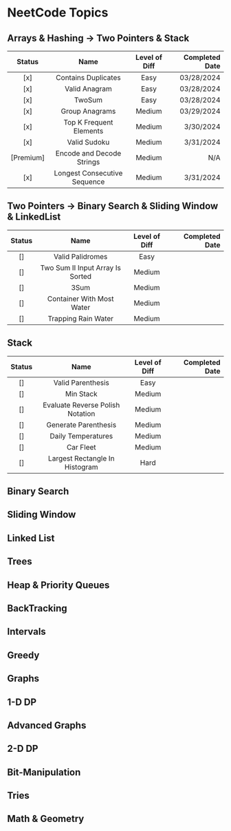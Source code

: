 # NeetCode Topics

## Arrays & Hashing -> Two Pointers & Stack

|  Status   |             Name             | Level of Diff | Completed Date |
| :-------: | :--------------------------: | :-----------: | -------------: |
|    [x]    |     Contains Duplicates      |     Easy      |     03/28/2024 |
|    [x]    |        Valid Anagram         |     Easy      |     03/28/2024 |
|    [x]    |            TwoSum            |     Easy      |     03/28/2024 |
|    [x]    |        Group Anagrams        |    Medium     |     03/29/2024 |
|    [x]    |   Top K Frequent Elements    |    Medium     |      3/30/2024 |
|    [x]    |         Valid Sudoku         |    Medium     |      3/31/2024 |
| [Premium] |  Encode and Decode Strings   |    Medium     |            N/A |
|    [x]    | Longest Consecutive Sequence |    Medium     |      3/31/2024 |



## Two Pointers -> Binary Search & Sliding Window & LinkedList
| Status |               Name               | Level of Diff | Completed Date |
| :----: | :------------------------------: | :-----------: | -------------: |
|   []   |         Valid Palidromes         |     Easy      |                |
|   []   | Two Sum II Input Array Is Sorted |    Medium     |                |
|   []   |               3Sum               |    Medium     |                |
|   []   |    Container With Most Water     |    Medium     |                |
|   []   |       Trapping Rain Water        |    Medium     |                |

## Stack
| Status |               Name               | Level of Diff | Completed Date |
| :----: | :------------------------------: | :-----------: | -------------: |
|   []   |        Valid Parenthesis         |     Easy      |                |
|   []   |            Min Stack             |    Medium     |                |
|   []   | Evaluate Reverse Polish Notation |    Medium     |                |
|   []   |       Generate Parenthesis       |    Medium     |                |
|   []   |        Daily Temperatures        |    Medium     |                |
|   []   |            Car Fleet             |    Medium     |                |
|   []   |  Largest Rectangle In Histogram  |     Hard      |                |


## Binary Search

## Sliding Window

## Linked List

## Trees

## Heap & Priority Queues

## BackTracking

## Intervals

## Greedy

## Graphs

## 1-D DP

## Advanced Graphs

## 2-D DP

## Bit-Manipulation

## Tries

## Math & Geometry




